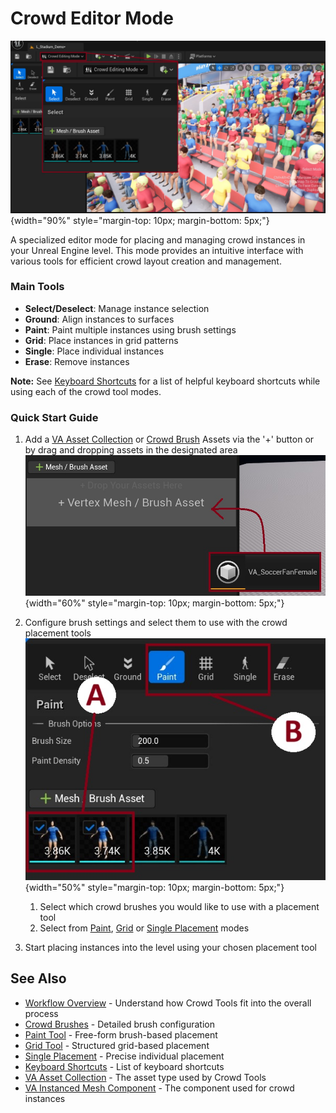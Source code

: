 # Crowd Editor Mode

![Crowd Editor Overview](assets/crowd_ed_overview.jpg){width="90%" style="margin-top: 10px; margin-bottom: 5px;"}

A specialized editor mode for placing and managing crowd instances in your Unreal Engine level. This mode provides an intuitive interface with various tools for efficient crowd layout creation and management.

### Main Tools
- **Select/Deselect**: Manage instance selection
- **Ground**: Align instances to surfaces
- **Paint**: Paint multiple instances using brush settings
- **Grid**: Place instances in grid patterns
- **Single**: Place individual instances
- **Erase**: Remove instances

**Note:** See [Keyboard Shortcuts](crowd-tools-keyboard-shortcuts.md) for a list of helpful keyboard shortcuts while using each of the crowd tool modes.

### Quick Start Guide

1. Add a [VA Asset Collection](va-asset-collection.md) or [Crowd Brush](crowd-brushes.md) Assets via the '+' button or by drag and dropping assets in the designated area <br>
![Add Brush](assets/crowd_add_brush.jpg){width="60%" style="margin-top: 10px; margin-bottom: 5px;"}

2. Configure brush settings and select them to use with the crowd placement tools
![Select Brushes](assets/crowd_ed_selectbrushes.jpg){width="50%" style="margin-top: 10px; margin-bottom: 5px;"}

    1. Select which crowd brushes you would like to use with a placement tool
    2. Select from [Paint](crowd-tools-paint.md), [Grid](crowd-tools-grid.md) or [Single Placement](crowd-tools-single.md) modes

3. Start placing instances into the level using your chosen placement tool

## See Also

- [Workflow Overview](workflow-overview.md) - Understand how Crowd Tools fit into the overall process
- [Crowd Brushes](crowd-brushes.md) - Detailed brush configuration
- [Paint Tool](crowd-tools-paint.md) - Free-form brush-based placement
- [Grid Tool](crowd-tools-grid.md) - Structured grid-based placement
- [Single Placement](crowd-tools-single.md) - Precise individual placement
- [Keyboard Shortcuts](crowd-tools-keyboard-shortcuts.md) - List of keyboard shortcuts
- [VA Asset Collection](va-asset-collection.md) - The asset type used by Crowd Tools
- [VA Instanced Mesh Component](vertex-anim-instanced-mesh-component.md) - The component used for crowd instances
